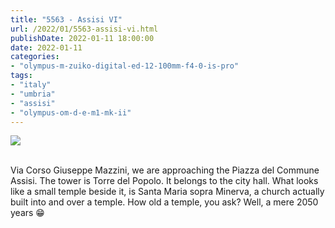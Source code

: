 ```yaml
---
title: "5563 - Assisi VI"
url: /2022/01/5563-assisi-vi.html
publishDate: 2022-01-11 18:00:00
date: 2022-01-11
categories:
- "olympus-m-zuiko-digital-ed-12-100mm-f4-0-is-pro"
tags:
- "italy"
- "umbria"
- "assisi"
- "olympus-om-d-e-m1-mk-ii"
---
```

<div class="container">
<div class="center"><a target="_blank" href="https://d25zfm9zpd7gm5.cloudfront.net/1200x1200/2019/20190903_110555_lr.jpg"><img class="webfeedsFeaturedVisual" src="https://d25zfm9zpd7gm5.cloudfront.net/0600x0600/2019/20190903_110555_lr.jpg" /></a></div>
</div>
<br />

Via Corso Giuseppe Mazzini, we are approaching the Piazza
del Commune Assisi. The tower is Torre del Popolo. It
belongs to the city hall. What looks like a small temple
beside it, is Santa Maria sopra Minerva, a church actually
built into and over a temple. How old a temple, you ask?
Well, a mere 2050 years :grin:
